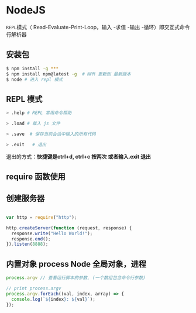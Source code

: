 # NodeJS
 `REPL`模式（ Read-Evaluate-Print-Loop，输入 -求值 -输出 -循环）即交互式命令行解析器
## 安装包
```bash
$ npm install -g ***
$ npm install npm@latest -g  # NPM 更新到 最新版本
$ node # 进入 repl 模式
```
## REPL 模式
```sh
> .help # REPL 常用命令帮助

> .load # 载入 js 文件

> .save  # 保存当前会话中输入的所有代码

> .exit   # 退出
```
退出的方式：**快捷键是ctrl+d, ctrl+c 按两次 或者输入.exit 退出**
## require 函数使用
## 创建服务器
```javascript

var http = require("http");

http.createServer(function (request, response) {
  response.write("Hello World!");
  response.end();
}).listen(8888);

```
## 内置对象 process Node 全局对象，进程
```javascript
process.argv // 查看运行脚本的参数, (一个数组包含命令行参数)

// print process.argv
process.argv.forEach((val, index, array) => {
  console.log(`${index}: ${val}`);
});
```
